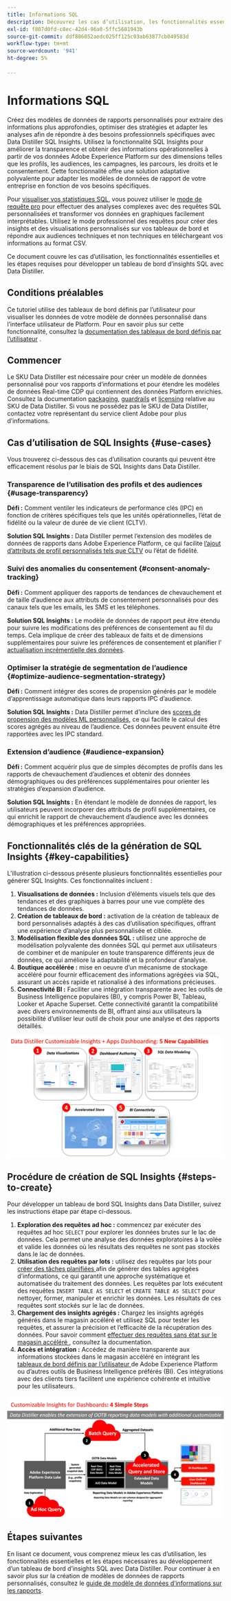 ```yaml
---
title: Informations SQL
description: Découvrez les cas d’utilisation, les fonctionnalités essentielles et les étapes requises pour développer un tableau de bord des insights SQL avec Data Distiller. Découvrez comment la fonctionnalité SQL Insights de Data Distiller peut améliorer la transparence et obtenir des informations opérationnelles sur différentes dimensions telles que les profils, les audiences, les campagnes, les parcours, les droits et le consentement.
exl-id: f807d0fd-c8ec-42d4-96a0-5ffc5681943b
source-git-commit: ddf886052aedc025ff125c03ab63877cb049583d
workflow-type: tm+mt
source-wordcount: '941'
ht-degree: 5%

---
```


# Informations SQL

Créez des modèles de données de rapports personnalisés pour extraire des informations plus approfondies, optimiser des stratégies et adapter les analyses afin de répondre à des besoins professionnels spécifiques avec Data Distiller SQL Insights. Utilisez la fonctionnalité SQL Insights pour améliorer la transparence et obtenir des informations opérationnelles à partir de vos données Adobe Experience Platform sur des dimensions telles que les profils, les audiences, les campagnes, les parcours, les droits et le consentement. Cette fonctionnalité offre une solution adaptative polyvalente pour adapter les modèles de données de rapport de votre entreprise en fonction de vos besoins spécifiques.

Pour [visualiser vos statistiques SQL](../../../dashboards/sql-insights-query-pro-mode/overview.md), vous pouvez utiliser le [mode de requête pro](../../../dashboards/sql-insights-query-pro-mode/overview.md) pour effectuer des analyses complexes avec des requêtes SQL personnalisées et transformer vos données en graphiques facilement interprétables. Utilisez le mode professionnel des requêtes pour créer des insights et des visualisations personnalisés sur vos tableaux de bord et répondre aux audiences techniques et non techniques en téléchargeant vos informations au format CSV.

Ce document couvre les cas d’utilisation, les fonctionnalités essentielles et les étapes requises pour développer un tableau de bord d’insights SQL avec Data Distiller.

## Conditions préalables

Ce tutoriel utilise des tableaux de bord définis par l’utilisateur pour visualiser les données de votre modèle de données personnalisé dans l’interface utilisateur de Platform. Pour en savoir plus sur cette fonctionnalité, consultez la [documentation des tableaux de bord définis par l’utilisateur](../../../dashboards/standard-dashboards.md) .

## Commencer

Le SKU Data Distiller est nécessaire pour créer un modèle de données personnalisé pour vos rapports d’informations et pour étendre les modèles de données Real-time CDP qui contiennent des données Platform enrichies. Consultez la documentation [packaging](../../packaging.md), [guardrails](../../guardrails.md#query-accelerated-store) et [licensing](../../data-distiller/license-usage.md) relative au SKU de Data Distiller. Si vous ne possédez pas le SKU de Data Distiller, contactez votre représentant du service client Adobe pour plus d’informations.

## Cas d’utilisation de SQL Insights {#use-cases}

Vous trouverez ci-dessous des cas d’utilisation courants qui peuvent être efficacement résolus par le biais de SQL Insights dans Data Distiller.

### Transparence de l’utilisation des profils et des audiences {#usage-transparency}

**Défi :** Comment ventiler les indicateurs de performance clés (IPC) en fonction de critères spécifiques tels que les unités opérationnelles, l’état de fidélité ou la valeur de durée de vie client (CLTV).

**Solution SQL Insights :** Data Distiller permet l’extension des modèles de données de rapports dans Adobe Experience Platform, ce qui facilite [l’ajout d’attributs de profil personnalisés tels que CLTV](../../use-cases/customer-lifetime-value.md) ou l’état de fidélité.

### Suivi des anomalies du consentement {#consent-anomaly-tracking}

**Défi :** Comment appliquer des rapports de tendances de chevauchement et de taille d’audience aux attributs de consentement personnalisés pour des canaux tels que les emails, les SMS et les téléphones.

**Solution SQL Insights :** Le modèle de données de rapport peut être étendu pour suivre les modifications des préférences de consentement au fil du temps. Cela implique de créer des tableaux de faits et de dimensions supplémentaires pour suivre les préférences de consentement et planifier l’ [actualisation incrémentielle des données](../../key-concepts/incremental-load.md).

### Optimiser la stratégie de segmentation de l’audience {#optimize-audience-segmentation-strategy}

**Défi :** Comment intégrer des scores de propension générés par le modèle d’apprentissage automatique dans leurs rapports IPC d’audience.

**Solution SQL Insights :** Data Distiller permet d’inclure des [scores de propension des modèles ML personnalisés](../../use-cases/propensity-score.md), ce qui facilite le calcul des scores agrégés au niveau de l’audience. Ces données peuvent ensuite être rapportées avec les IPC standard.

### Extension d’audience {#audience-expansion}

**Défi :** Comment acquérir plus que de simples décomptes de profils dans les rapports de chevauchement d’audiences et obtenir des données démographiques ou des préférences supplémentaires pour orienter les stratégies d’expansion d’audience.

**Solution SQL Insights :** En étendant le modèle de données de rapport, les utilisateurs peuvent incorporer des attributs de profil supplémentaires, ce qui enrichit le rapport de chevauchement d’audience avec les données démographiques et les préférences appropriées.

## Fonctionnalités clés de la génération de SQL Insights {#key-capabilities}

L’illustration ci-dessous présente plusieurs fonctionnalités essentielles pour générer SQL Insights. Ces fonctionnalités incluent :

1. **Visualisations de données :** Inclusion d’éléments visuels tels que des tendances et des graphiques à barres pour une vue complète des tendances de données.
1. **Création de tableaux de bord :** activation de la création de tableaux de bord personnalisés adaptés à des cas d’utilisation spécifiques, offrant une expérience d’analyse plus personnalisée et ciblée.
1. **Modélisation flexible des données SQL :** utilisez une approche de modélisation polyvalente des données SQL qui permet aux utilisateurs de combiner et de manipuler en toute transparence différents jeux de données, ce qui améliore la adaptabilité et la profondeur d’analyse.
1. **Boutique accélérée :** mise en oeuvre d’un mécanisme de stockage accéléré pour fournir efficacement des informations agrégées via SQL, assurant un accès rapide et rationalisé à des informations précieuses.
1. **Connectivité BI :** Faciliter une intégration transparente avec les outils de Business Intelligence populaires (BI), y compris Power BI, Tableau, Looker et Apache Superset. Cette connectivité garantit la compatibilité avec divers environnements de BI, offrant ainsi aux utilisateurs la possibilité d’utiliser leur outil de choix pour une analyse et des rapports détaillés.

![Représentations visuelles des fonctionnalités clés de Data Distiller SQL Insights.](../../images/data-distiller/sql-insights/key-capabilities-of-customizable-insights.png)

## Procédure de création de SQL Insights {#steps-to-create}

Pour développer un tableau de bord SQL Insights dans Data Distiller, suivez les instructions étape par étape ci-dessous.

1. **Exploration des requêtes ad hoc :** commencez par exécuter des requêtes ad hoc `SELECT` pour explorer les données brutes sur le lac de données. Cela permet une analyse des données exploratoires à la volée et valide les données où les résultats des requêtes ne sont pas stockés dans le lac de données.
1. **Utilisation des requêtes par lots :** utilisez des requêtes par lots pour [ créer des tâches planifiées ](../../api/scheduled-queries.md#create-a-new-scheduled-query) afin de générer des tables agrégées d’informations, ce qui garantit une approche systématique et automatisée du traitement des données. Les requêtes par lots exécutent des requêtes `INSERT TABLE AS SELECT` et `CREATE TABLE AS SELECT` pour nettoyer, former, manipuler et enrichir les données. Les résultats de ces requêtes sont stockés sur le lac de données.
1. **Chargement des insights agrégés :** Chargez les insights agrégés générés dans le magasin accéléré et utilisez SQL pour tester les requêtes, et assurer la précision et l’efficacité de la récupération des données. Pour savoir comment [ effectuer des requêtes sans état sur le magasin accéléré ](../../api/accelerated-queries.md), consultez la documentation.
1. **Accès et intégration :** Accédez de manière transparente aux informations stockées dans le magasin accéléré en intégrant les [ tableaux de bord définis par l’utilisateur ](../../../dashboards/standard-dashboards.md) de Adobe Experience Platform ou d’autres outils de Business Intelligence préférés (BI). Ces intégrations avec des clients tiers facilitent une expérience cohérente et intuitive pour les utilisateurs.

![Infographie illustrant les quatre étapes de SQL Insights dans Data Distiller.](../../images/data-distiller/sql-insights/steps-to-customizable-insights.png)

## Étapes suivantes

En lisant ce document, vous comprenez mieux les cas d’utilisation, les fonctionnalités essentielles et les étapes nécessaires au développement d’un tableau de bord d’insights SQL avec Data Distiller. Pour continuer à en savoir plus sur la création de modèles de données de rapports personnalisés, consultez le [guide de modèle de données d’informations sur les rapports](./reporting-insights-data-model.md).
